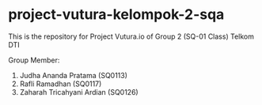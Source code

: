 # project-vutura-kelompok-2-sqa

This is the repository for Project Vutura.io of Group 2 (SQ-01 Class) Telkom DTI

Group Member:
1. Judha Ananda Pratama (SQ0113)
2. Rafli Ramadhan (SQ0117)
3. Zaharah Tricahyani Ardian (SQ0126)
